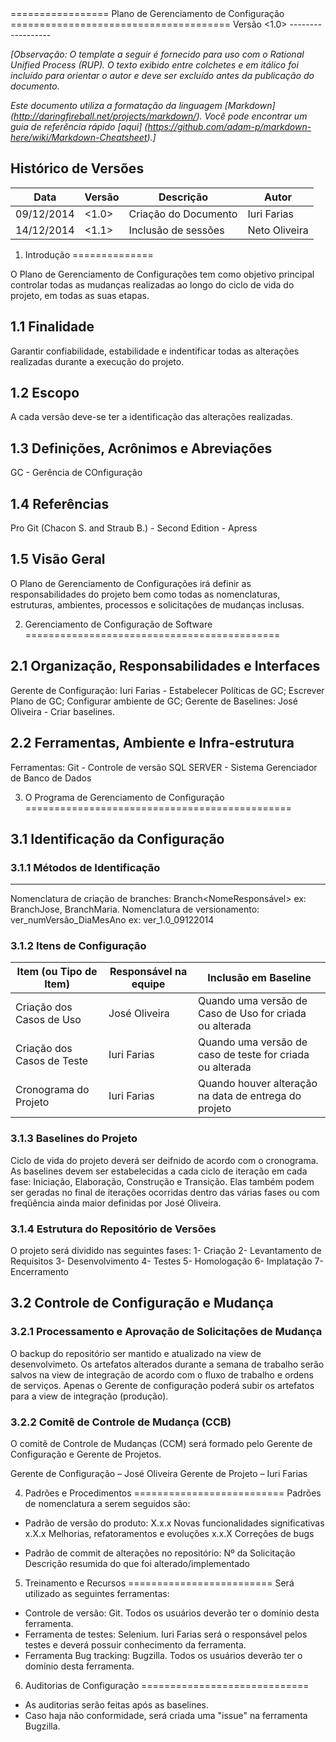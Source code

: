 <Nome do Projeto>
=================
Plano de Gerenciamento de Configuração
======================================
Versão &lt;1.0&gt;
------------------

_[Observação: O template a seguir é fornecido para uso com o Rational Unified Process (RUP).  O texto exibido entre colchetes e em itálico foi incluído para orientar o autor e deve ser excluído antes da publicação do documento._

_Este documento utiliza a formatação da linguagem [Markdown] (http://daringfireball.net/projects/markdown/). Você pode encontrar um guia de referência rápido [aqui] (https://github.com/adam-p/markdown-here/wiki/Markdown-Cheatsheet).]_

Histórico de Versões
--------------------

|Data                |Versão       |Descrição               |Autor          |
|--------------------|-------------|------------------------|---------------|
|09/12/2014          |<1.0>        |Criação do Documento    |Iuri Farias    |
|14/12/2014          |<1.1>        |Inclusão de sessões     |Neto Oliveira  |



1. Introdução
==============

O Plano de Gerenciamento de Configurações tem como objetivo principal controlar todas as mudanças realizadas ao longo do ciclo de vida do projeto, em todas as suas etapas.

1.1 Finalidade
---------------
Garantir confiabilidade, estabilidade e indentificar todas as alterações realizadas durante a execução do projeto.

1.2 Escopo
----------
A cada versão deve-se ter a identificação das alterações realizadas.

1.3 Definições, Acrônimos e Abreviações
---------------------------------------
GC - Gerência de COnfiguração

1.4 Referências
---------------
Pro Git (Chacon S. and Straub B.) - Second Edition - Apress

1.5 Visão Geral
---------------
O Plano de Gerenciamento de Configurações irá definir as responsabilidades do projeto bem como todas as nomenclaturas, estruturas, ambientes, processos e solicitações de mudanças inclusas.



2. Gerenciamento de Configuração de Software
============================================

2.1 Organização, Responsabilidades e Interfaces
------------------------------------------------
Gerente de Configuração: Iuri Farias - Estabelecer Políticas de GC; Escrever Plano de GC; Configurar ambiente de GC;
Gerente de Baselines: José Oliveira - Criar baselines.

2.2 Ferramentas, Ambiente e Infra-estrutura
-------------------------------------------
Ferramentas: 
Git - Controle de versão
SQL SERVER - Sistema Gerenciador de Banco de Dados
 

3. O Programa de Gerenciamento de Configuração
==============================================

3.1 Identificação da Configuração
---------------------------------
### 3.1.1 Métodos de Identificação
----------------------------------
Nomenclatura de criação de branches: Branch<NomeResponsável> ex: BranchJose, BranchMaria.
Nomenclatura de versionamento: ver_numVersão_DiaMesAno ex: ver_1.0_09122014

### 3.1.2 Itens de Configuração


| Item (ou Tipo de Item)                 | Responsável na equipe	     | Inclusão em Baseline |
|----------------------------------------|----------------------------|----------------------|
|Criação dos Casos de Uso                |José Oliveira               |Quando uma versão de Caso de Uso for criada ou alterada|
| Criação dos Casos de Teste             |Iuri Farias                 |Quando uma versão de caso de teste for criada ou alterada|
|Cronograma do Projeto                   |Iuri Farias                 |Quando houver alteração na data de entrega do projeto| 


### 3.1.3 Baselines do Projeto

Ciclo de vida do projeto deverá ser deifnido de acordo com o cronograma.
As baselines devem ser estabelecidas a cada ciclo de iteração em cada fase: Iniciação, Elaboração, Construção e Transição. Elas também podem ser geradas no final de iterações ocorridas dentro das várias fases ou com freqüência ainda maior definidas por José Oliveira.

### 3.1.4 Estrutura do Repositório de Versões
O projeto será dividido nas seguintes fases:
1- Criação
2- Levantamento de Requisitos
3- Desenvolvimento
4- Testes
5- Homologação
6- Implatação
7- Encerramento

3.2 Controle de Configuração e Mudança
--------------------------------------

### 3.2.1 Processamento e Aprovação de Solicitações de Mudança

O backup do repositório ser mantido e atualizado na view de desenvolvimeto. Os artefatos alterados durante a semana de trabalho serão salvos na view de integração de acordo com o fluxo de trabalho e ordens de serviços. Apenas o Gerente de configuração poderá subir os artefatos para a view de integração (produção).

### 3.2.2 Comitê de Controle de Mudança (CCB)

O comitê de Controle de Mudanças (CCM) será formado pelo Gerente de Configuração e  Gerente de Projetos.

Gerente de Configuração  –  José Oliveira
Gerente de Projeto – Iuri Farias


4. Padrões e Procedimentos
==========================
Padrões de nomenclatura a serem seguidos são:
- Padrão de versão do produto:
X.x.x	Novas funcionalidades significativas
x.X.x	Melhorias, refatoramentos e evoluções
x.x.X	Correções de bugs

- Padrão de commit de alterações no repositório:
Nº da Solicitação
Descrição resumida do que foi alterado/implementado


5. Treinamento e Recursos
=========================
Será utilizado as seguintes ferramentas:
- Controle de versão: Git. Todos os usuários deverão ter o domínio desta ferramenta.
- Ferramenta de testes: Selenium. Iuri Farias será o responsável pelos testes e deverá possuir conhecimento da ferramenta.
- Ferramenta Bug tracking: Bugzilla. Todos os usuários deverão ter o domínio desta ferramenta.



6. Auditorias de Configuração
=============================
- As auditorias serão feitas após as baselines.
- Caso haja não conformidade, será criada uma "issue" na ferramenta Bugzilla.
